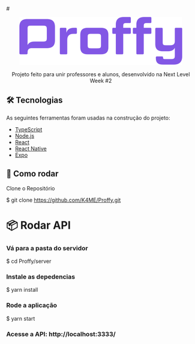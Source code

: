 <!---Logo do Projeto -->

#<p align="center" >
![Alt text](./logo.png?raw=true "Proffy")

</p>

<!--- Descrição do Projeto-->
<p align="center">Projeto feito para unir professores e alunos, desenvolvido na Next Level Week #2 </p>

## 🛠 Tecnologias

As seguintes ferramentas foram usadas na construção do projeto:

- [TypeScript](https://www.typescriptlang.org/)
- [Node.js](https://nodejs.org/en/)
- [React](https://pt-br.reactjs.org/)
- [React Native](https://reactnative.dev/)
- [Expo](https://expo.io/)

## 👷 Como rodar

Clone o Repositório

\$ git clone https://github.com/K4ME/Proffy.git

# 📦 Rodar API

### Vá para a pasta do servidor

\$ cd Proffy/server

### Instale as depedencias

\$ yarn install

### Rode a aplicação

\$ yarn start

### Acesse a API: http://localhost:3333/
